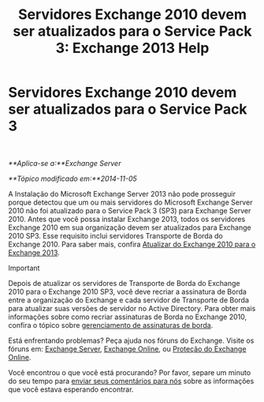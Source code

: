 ﻿---
title: 'Servidores Exchange 2010 devem ser atualizados para o Service Pack 3: Exchange 2013 Help'
TOCTitle: Servidores Exchange 2010 devem ser atualizados para o Service Pack 3
ms:assetid: b4f74863-1567-4d6d-ae21-b0af495a1d82
ms:mtpsurl: https://technet.microsoft.com/pt-br/library/ms.exch.setupreadiness.e15e14coexistenceminversionrequirement(v=EXCHG.150)
ms:contentKeyID: 50486423
ms.date: 05/22/2018
mtps_version: v=EXCHG.150
ms.translationtype: MT
---

# Servidores Exchange 2010 devem ser atualizados para o Service Pack 3

 

_**Aplica-se a:**Exchange Server_

_**Tópico modificado em:**2014-11-05_

A Instalação do Microsoft Exchange Server 2013 não pode prosseguir porque detectou que um ou mais servidores do Microsoft Exchange Server 2010 não foi atualizado para o Service Pack 3 (SP3) para Exchange Server 2010. Antes que você possa instalar Exchange 2013, todos os servidores Exchange 2010 em sua organização devem ser atualizados para Exchange 2010 SP3. Esse requisito inclui servidores Transporte de Borda do Exchange 2010. Para saber mais, confira [Atualizar do Exchange 2010 para o Exchange 2013](upgrade-from-exchange-2010-to-exchange-2013-exchange-2013-help.md).


> [!IMPORTANT]
> Depois de atualizar os servidores de Transporte de Borda do Exchange 2010 para o Exchange 2010 SP3, você deve recriar a assinatura de Borda entre a organização do Exchange e cada servidor de Transporte de Borda para atualizar suas versões de servidor no Active Directory. Para obter mais informações sobre como recriar assinaturas de Borda no Exchange 2010, confira o tópico sobre <A href="https://go.microsoft.com/fwlink/p/?linkid=269724">gerenciamento de assinaturas de borda</A>.



Está enfrentando problemas? Peça ajuda nos fóruns do Exchange. Visite os fóruns em: [Exchange Server](https://go.microsoft.com/fwlink/p/?linkid=60612), [Exchange Online](https://go.microsoft.com/fwlink/p/?linkid=267542), ou [Proteção do Exchange Online](https://go.microsoft.com/fwlink/p/?linkid=285351).

Você encontrou o que você está procurando? Por favor, separe um minuto do seu tempo para [enviar seus comentários para nós](mailto:exsetuphelpfeedback@microsoft.com?subject=exchange%202013%20setup%20help%20feedback) sobre as informações que você estava esperando encontrar.

